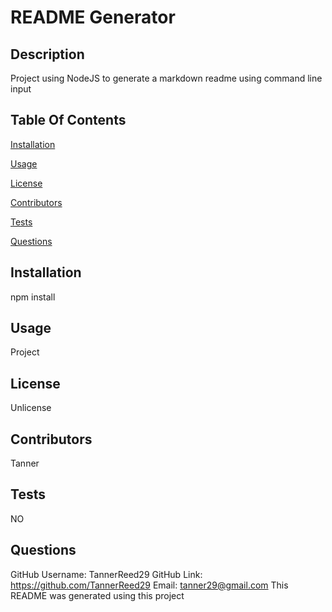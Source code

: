 # README Generator

## Description 
 Project using NodeJS to generate a markdown readme using command line input 
## Table Of Contents
[Installation](#installation)

[Usage](#usage)

[License](#license)

[Contributors](#contributors)

[Tests](#tests)

[Questions](#questions)

 ## Installation 
 npm install
## Usage 
 Project
## License 
 Unlicense
## Contributors 
 Tanner
## Tests 
 NO
## Questions 
 GitHub Username: TannerReed29 
 GitHub Link: https://github.com/TannerReed29 
 Email: tanner29@gmail.com 
 This README was generated using this project